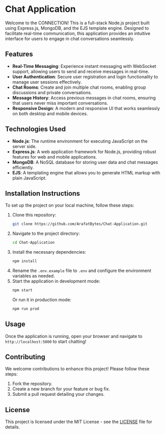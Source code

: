 # Chat Application

Welcome to the CONNECTION! This is a full-stack Node.js project built using Express.js, MongoDB, and the EJS template engine. Designed to facilitate real-time communication, this application provides an intuitive interface for users to engage in chat conversations seamlessly.

## Features

- **Real-Time Messaging**: Experience instant messaging with WebSocket support, allowing users to send and receive messages in real-time.
- **User Authentication**: Secure user registration and login functionality to manage user sessions effectively.
- **Chat Rooms**: Create and join multiple chat rooms, enabling group discussions and private conversations.
- **Message History**: Access previous messages in chat rooms, ensuring that users never miss important conversations.
- **Responsive Design**: A modern and responsive UI that works seamlessly on both desktop and mobile devices.

## Technologies Used

- **Node.js**: The runtime environment for executing JavaScript on the server side.
- **Express.js**: A web application framework for Node.js, providing robust features for web and mobile applications.
- **MongoDB**: A NoSQL database for storing user data and chat messages efficiently.
- **EJS**: A templating engine that allows you to generate HTML markup with plain JavaScript.

## Installation Instructions

To set up the project on your local machine, follow these steps:

1. Clone this repository:
   ```sh
   git clone https://github.com/ArafatBytes/Chat-Application.git
   ```
2. Navigate to the project directory:
   ```sh
   cd Chat-Application
   ```
3. Install the necessary dependencies:
   ```sh
   npm install
   ```
4. Rename the `.env.example` file to `.env` and configure the environment variables as needed.
5. Start the application in development mode:
   ```sh
   npm start
   ```
   Or run it in production mode:
   ```sh
   npm run prod
   ```

## Usage

Once the application is running, open your browser and navigate to `http://localhost:5000` to start chatting!

## Contributing

We welcome contributions to enhance this project! Please follow these steps:

1. Fork the repository.
2. Create a new branch for your feature or bug fix.
3. Submit a pull request detailing your changes.

## License

This project is licensed under the MIT License - see the [LICENSE](LICENSE) file for details.
